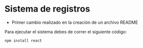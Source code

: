 <h1>Sistema de registros</h1> 

- Primer cambio realizado en la creación de un archivo README

Para ejecutar el sistema debes de correr el siguiente código:

```npm install react```
